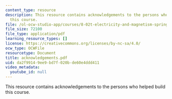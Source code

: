 ```yaml
---
content_type: resource
description: This resource contains acknowledgements to the persons who helped build
  this course.
file: /ol-ocw-studio-app/courses/8-02t-electricity-and-magnetism-spring-2005/da2f99149ee9bd7f020bde60e4ddd411_acknowledgements.pdf
file_size: 72100
file_type: application/pdf
learning_resource_types: []
license: https://creativecommons.org/licenses/by-nc-sa/4.0/
ocw_type: OCWFile
resourcetype: Document
title: acknowledgements.pdf
uid: da2f9914-9ee9-bd7f-020b-de60e4ddd411
video_metadata:
  youtube_id: null
---
```

This resource contains acknowledgements to the persons who helped build this course.
